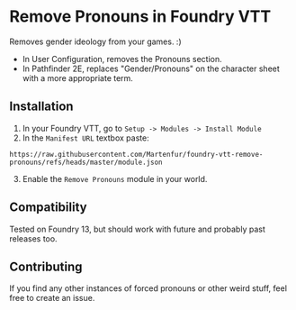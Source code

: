 # Remove Pronouns in Foundry VTT

Removes gender ideology from your games. :)

- In User Configuration, removes the Pronouns section.
- In Pathfinder 2E, replaces "Gender/Pronouns" on the character sheet with a more appropriate term.

## Installation

1. In your Foundry VTT, go to `Setup -> Modules -> Install Module`
2. In the `Manifest URL` textbox paste:
```
https://raw.githubusercontent.com/Martenfur/foundry-vtt-remove-pronouns/refs/heads/master/module.json
```
3. Enable the `Remove Pronouns` module in your world.

## Compatibility

Tested on Foundry 13, but should work with future and probably past releases too.

## Contributing

If you find any other instances of forced pronouns or other weird stuff, feel free to create an issue.
